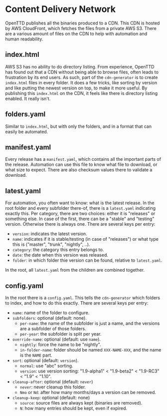 # Content Delivery Network

OpenTTD publishes all the binaries produced to a CDN.
This CDN is hosted by AWS CloudFront, which fetches the files from a private AWS S3.
There are a various amount of files on the CDN to help with automation and human readability.

## index.html

AWS S3 has no ability to do directory listing.
From experience, OpenTTD has found out that a CDN without being able to browse files, often leads to frustration by its end users.
As such, part of the `cdn-generator` is to create `index.html` files in every folder.
It does a few tricks, like sorting by version and like putting the newest version on top, to make it more useful.
By publishing this `index.html` on the CDN, it feels like there is directory listing enabled.
It really isn't.

## folders.yaml

Similar to `index.html`, but with only the folders, and in a format that can easily be automated.

## manifest.yaml

Every release has a `manifest.yaml`, which contains all the important parts of the release.
Automation can use this file to know what file to download, or what size to expect.
There are also checksum values there to validate a download.

## latest.yaml

For automation, you often want to know: what is the latest release.
In the root folder and every subfolder there-of, there is a `latest.yaml` indicating exactly this.
Per category, there are two choices: either it is "releases" or something else.
In case of the first, there can be a "stable" and "testing" version.
Otherwise there is always one.
There are several keys per entry:

- `version`: indicates the latest version.
- `name`: indicates if it is stable/testing (in case of "releases") or what type this is ("master", "trunk", "nightly", ..).
- `category`: the category this entry belongs to.
- `date`: the date when this version was released.
- `folder`: in which folder thie version can be found, relative to `latest.yaml`.

In the root, all `latest.yaml` from the children are combined together.

## config.yaml

In the root there is a `config.yaml`.
This tells the `cdn-generator` which folders to index, and how to do this exactly.
There are several keys per entry:

- `name`: name of the folder to configure.
- `subfolders`: optional (default: none).
  - `per-name`: the name of the subfolder is just a name, and the versions are a subfolder of those folders.
  - `per-year`: the subfolder is split per year.
- `override-name`: optional (default: use `name`).
  - `nightly`: force the name to be "nightly".
  - `in-folder-name`: folder should be named `XXX-NAME-XXX`, and the name is the `NAME` part.
- `sort`: optional (default: `version`).
  - `normal`: use "abc" sorting.
  - `version`: use version sorting: "1.9-alpha1" < "1.9-beta2" < "1.9-RC3" < "1.9" < "1.10".
- `cleanup-after`: optional (default: `never`)
  - `never`: never cleanup this folder.
  - `Nmo` or `Nd`: after how many months/days a version can be removed.
- `cleanup-keep`: optional (default: none)
  - `source`: source files are always kept (binaries are removed).
  - `N`: how many entries should be kept, even if expired.
